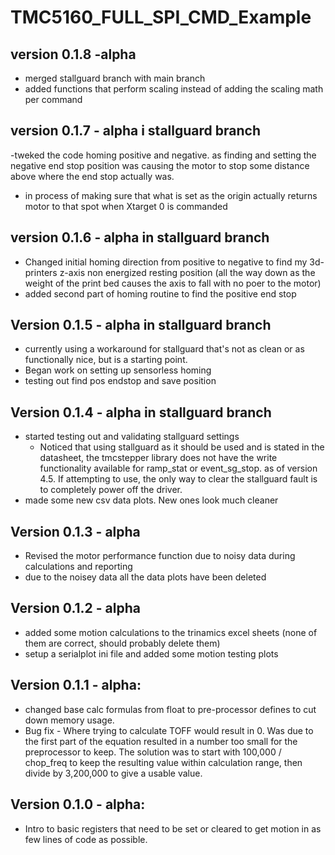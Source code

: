 # TMC5160_FULL_SPI_CMD_Example

## version 0.1.8 -alpha
- merged stallguard branch with main branch
- added functions that perform scaling instead of adding the scaling math per command

## version 0.1.7 - alpha i stallguard branch
-tweked the code homing positive and negative. as finding and setting the negative end stop position was causing the motor to stop some distance above where the end stop actually was.
- in process of making sure that what is set as the origin actually returns motor to that spot when Xtarget 0 is commanded

## version 0.1.6 - alpha in stallguard branch
- Changed initial homing direction from positive to negative to find my 3d-printers z-axis non energized resting position (all the way down as the weight of the print bed causes the axis to fall with no poer to the motor)
- added second part of homing routine to find the positive end stop

## Version 0.1.5 - alpha in stallguard branch
- currently using a workaround for stallguard that's not as clean or as functionally nice, but is a starting point.
- Began work on setting up sensorless homing
- testing out find pos endstop and save position

## Version 0.1.4 - alpha in stallguard branch
- started testing out and validating stallguard settings
  - Noticed that using stallguard as it should be used and is stated in the datasheet, the tmcstepper library does not have the write functionality available for ramp_stat or event_sg_stop. as of version 4.5. If attempting to use, the only way to clear the stallguard fault is to completely power off the driver. 
- made some new csv data plots. New ones look much cleaner

## Version 0.1.3 - alpha
- Revised the motor performance function due to noisy data during calculations and reporting
- due to the noisey data all the data plots have been deleted

## Version 0.1.2 - alpha
- added some motion calculations to the trinamics excel sheets (none of them are correct, should probably delete them)
- setup a serialplot ini file and added some motion testing plots

## Version 0.1.1 - alpha:
- changed base calc formulas from float to pre-processor defines to cut down memory usage.
- Bug fix - Where trying to calculate TOFF would result in 0. Was due to the first part of the equation resulted in a number too small for the preprocessor to keep. The solution was to start with 100,000 / chop_freq to keep the resulting value within calculation range, then divide by 3,200,000 to give a usable value.

## Version 0.1.0 - alpha:
- Intro to basic registers that need to be set or cleared to get motion in as few lines of code as possible.
